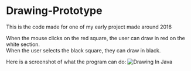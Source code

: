# Drawing-Prototype
This is the code made for one of my early project made around 2016

When the mouse clicks on the red square, the user can draw in red on the white section.<br> 
When the user selects the black square, they can draw in black.<br>

Here is a screenshot of what the program can do:
![Drawing In Java](https://github.com/CharlesCastelot/Drawing-Prototype/assets/89413211/17d6a752-5dbc-401a-af04-073d673b4ae7)
